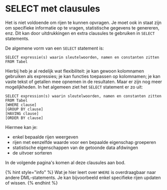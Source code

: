 # SELECT met clausules

Het is niet voldoende om rijen te kunnen opvragen. Je moet ook in staat zijn om specifieke informatie op te vragen, statistische gegevens te genereren, enz. Dit kan door uitdrukkingen en extra clausules te gebruiken in `SELECT` statements.

De algemene vorm van een `SELECT` statement is:

```text
SELECT expressie(s) waarin sleutelwoorden, namen en constanten zitten FROM Tabel
```

Hierbij heb je al redelijk wat flexibiliteit: je kan gewoon kolomnamen gebruiken als expressies; je kan functies toepassen op kolomnamen; je kan vaste tekst of getallen mee opnemen in de resultaten. Maar er zijn nog meer mogelijkheden. In het algemeen ziet het `SELECT` statement er zo uit:

```text
SELECT expression(s) waarin sleutelwoorden, namen en constanten zitten FROM Tabel
[WHERE clause]
[GROUP BY clause]
[HAVING clause]
[ORDER BY clause]
```

Hiermee kan je:

* enkel bepaalde rijen weergeven
* rijen met eenzelfde waarde voor een bepaalde eigenschap groeperen
* statistische eigenschappen van de getoonde data afdwingen
* de uitvoer sorteren

In de volgende pagina's komen al deze clausules aan bod.

{% hint style="info" %}
Wat je hier leert over `WHERE` is overdraagbaar naar andere DML-statements. Je kan bijvoorbeeld enkel specifieke rijen updaten of wissen.
{% endhint %}

